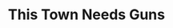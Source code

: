 ---
title: "This Town Needs Guns"
summary: "This Town Needs Guns is a British rock band from Oxford, formed in 2004, and currently signed to the American label Sargent House Records. The band officially changed their name to TTNG after the release of 13.0.0.0.0."
slug: "this-town-needs-guns"
image: "this-town-needs-guns.jpg"
apple_music_artist_url: "None"
wikipedia_url: "none"
---